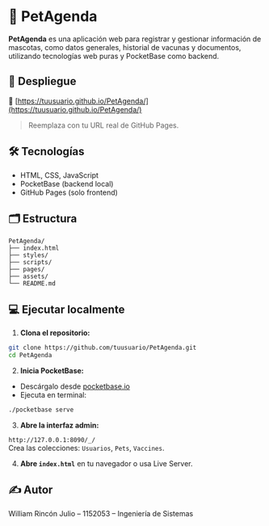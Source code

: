 # 🐾 PetAgenda

**PetAgenda** es una aplicación web para registrar y gestionar información de mascotas, como datos generales, historial de vacunas y documentos, utilizando tecnologías web puras y PocketBase como backend.

## 🚀 Despliegue

🔗 [https://tuusuario.github.io/PetAgenda/](https://tuusuario.github.io/PetAgenda/)

> Reemplaza con tu URL real de GitHub Pages.

## 🛠 Tecnologías

- HTML, CSS, JavaScript
- PocketBase (backend local)
- GitHub Pages (solo frontend)

## 🗂 Estructura

```
PetAgenda/
├── index.html
├── styles/
├── scripts/
├── pages/
├── assets/
└── README.md
```

## 💻 Ejecutar localmente

1. **Clona el repositorio:**

```bash
git clone https://github.com/tuusuario/PetAgenda.git
cd PetAgenda
```

2. **Inicia PocketBase:**

- Descárgalo desde [pocketbase.io](https://pocketbase.io/)
- Ejecuta en terminal:

```bash
./pocketbase serve
```

3. **Abre la interfaz admin:**

`http://127.0.0.1:8090/_/`  
Crea las colecciones: `Usuarios`, `Pets`, `Vaccines`.

4. **Abre `index.html`** en tu navegador o usa Live Server.

## ✍️ Autor

William Rincón Julio – 1152053 – Ingeniería de Sistemas
